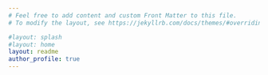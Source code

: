 ```yaml
---
# Feel free to add content and custom Front Matter to this file.
# To modify the layout, see https://jekyllrb.com/docs/themes/#overriding-theme-defaults

#layout: splash
#layout: home
layout: readme
author_profile: true
---
```



